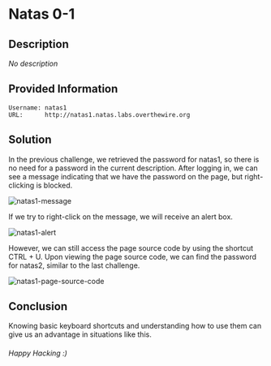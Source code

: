 # Natas 0-1

## Description
*No description*
## Provided Information
	Username: natas1
	URL:      http://natas1.natas.labs.overthewire.org
## Solution
In the previous challenge, we retrieved the password for natas1, so there is no need for a password in the current description. After logging in, we can see a message indicating that we have the password on the page, but right-clicking is blocked. 

![natas1-message](https://github.com/Itskmishra/OvertheWire_Walkthrough/assets/141756495/92ce1de1-8a14-499e-ac92-392d4fbbe8b1)

If we try to right-click on the message, we will receive an alert box.

![natas1-alert](https://github.com/Itskmishra/OvertheWire_Walkthrough/assets/141756495/251dab43-62d9-435b-8d7c-d3f1e6437ddf)

However, we can still access the page source code by using the shortcut CTRL + U. Upon viewing the page source code, we can find the password for natas2, similar to the last challenge. 

![natas1-page-source-code](https://github.com/Itskmishra/OvertheWire_Walkthrough/assets/141756495/b9e1a04d-15e1-4733-9bd6-a7e8a37321af)

## Conclusion
Knowing basic keyboard shortcuts and understanding how to use them can give us an advantage in situations like this.

###### Happy Hacking :)
